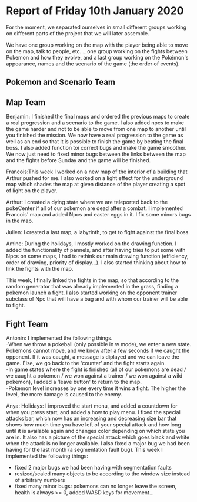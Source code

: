 #  Report of Friday 10th January 2020

For the moment, we separated ourselves in small different groups working on different parts of the project that we will later assemble.

We have one group working on the map with the player being able to move on the map, talk to people, etc..., one group working on the fights between Pokemon and how they evolve, and a last group working on the Pokémon's appearance, names and the scenario of the game (the order of events).


## Pokemon and Scenario Team


## Map Team

Benjamin: I finished the final maps and ordered the previous maps to create a real progression and a scenario to the game. I also added npcs to make the game harder and not to be able to move from one map to another until you finished the mission. We now have a real progression to the game as well as an end so that it is possible to finish the game by beating the final boss.
I also added function toi correct bugs and make the game smoother. We now just need to fixed minor bugs between the links between the map and the fights before Sunday and the game will be finished.

Francois:This week I worked on a new map of the interior of a building that Arthur pushed for me. I also worked on a light effect for the underground map which shades the map at given distance of the player creating a spot of light on the player. 

Arthur: I created a dying state where we are teleported back to the pokeCenter if all of our pokemon are dead after a combat. I implemented Francois' map and added Npcs and easter eggs in it. I fix some minors bugs in the map.

Julien: I created a last map, a labyrinth, to get to fight against the final boss.

Amine: 
During the holidays, I mostly worked on the drawing function. I added the functionality of pannels, and after having tries to put some with Npcs on some maps, I had to rethink our main drawing function (efficiency, order of drawing, priority of display...). I also started thinking about how to link the fights with the map.

This week, I finally linked the fights in the map, so that according to the random generator that was already implemented in the grass, finding a pokemon launch a fight.
I also started working on the opponent trainer subclass of Npc that will have a bag and with whom our trainer will be able to fight.

## Fight Team

Antonin: I implemented the following things.<br>
-When we throw a pokeball (only possible in w mode), we enter a new state. Pokemons cannot move, and we know after a few seconds if we caught the opponent. If it was caught, a message is diplayed and we can leave the game. Else, we go back to the 'counter' and the fight starts again.<br>
-In game states where the fight is finished (all of our pokemons are dead / we caught a pokemon / we won against a trainer / we won against a wild pokemon), I added a 'leave button' to return to the map.<br>
-Pokemon level increases by one every time it wins a fight. The higher the level, the more damage is caused to the enemy.

Anya: 
Holidays: I improved the start menu, and added a countdown for when you press start, and added a how to play menu. I fixed the special attacks bar, which now has an increasing and decreasing size bar that shows how much time you have left of your special attack and how long until it is available again and changes color depending on which state you are in. It also has a picture of the special attack which goes black and white when the attack is no longer available. I also fixed a major bug we had been having for the last month (a segmentation fault bug). 
This week I implemented the following things:
- fixed 2 major bugs we had been having with segmentation faults
- resized/scaled many objects to be according to the window size instead of arbitrary numbers
- fixed many minor bugs: pokemons can no longer leave the screen, health is always >= 0, added WASD keys for movement...
